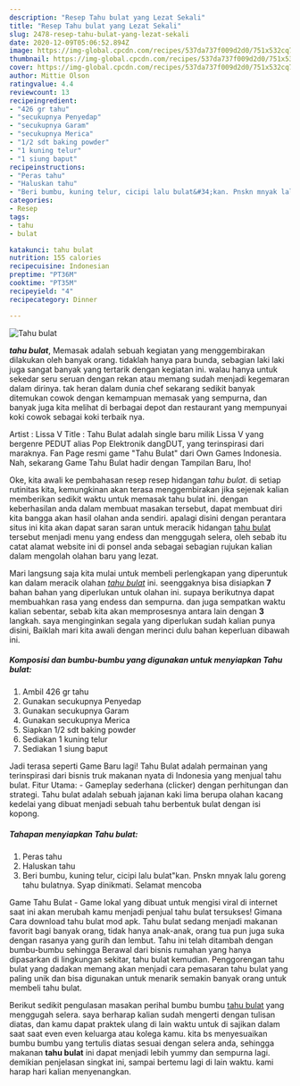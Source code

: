 ```yaml
---
description: "Resep Tahu bulat yang Lezat Sekali"
title: "Resep Tahu bulat yang Lezat Sekali"
slug: 2478-resep-tahu-bulat-yang-lezat-sekali
date: 2020-12-09T05:06:52.894Z
image: https://img-global.cpcdn.com/recipes/537da737f009d2d0/751x532cq70/tahu-bulat-foto-resep-utama.jpg
thumbnail: https://img-global.cpcdn.com/recipes/537da737f009d2d0/751x532cq70/tahu-bulat-foto-resep-utama.jpg
cover: https://img-global.cpcdn.com/recipes/537da737f009d2d0/751x532cq70/tahu-bulat-foto-resep-utama.jpg
author: Mittie Olson
ratingvalue: 4.4
reviewcount: 13
recipeingredient:
- "426 gr tahu"
- "secukupnya Penyedap"
- "secukupnya Garam"
- "secukupnya Merica"
- "1/2 sdt baking powder"
- "1 kuning telur"
- "1 siung baput"
recipeinstructions:
- "Peras tahu"
- "Haluskan tahu"
- "Beri bumbu, kuning telur, cicipi lalu bulat&#34;kan. Pnskn mnyak lalu goreng tahu bulatnya. Syap dinikmati. Selamat mencoba"
categories:
- Resep
tags:
- tahu
- bulat

katakunci: tahu bulat 
nutrition: 155 calories
recipecuisine: Indonesian
preptime: "PT36M"
cooktime: "PT35M"
recipeyield: "4"
recipecategory: Dinner

---
```



![Tahu bulat](https://img-global.cpcdn.com/recipes/537da737f009d2d0/751x532cq70/tahu-bulat-foto-resep-utama.jpg)

<b><i>tahu bulat</i></b>, Memasak adalah sebuah kegiatan yang menggembirakan dilakukan oleh banyak orang. tidaklah hanya para bunda, sebagian laki laki juga sangat banyak yang tertarik dengan kegiatan ini. walau hanya untuk sekedar seru seruan dengan rekan atau memang sudah menjadi kegemaran dalam dirinya. tak heran dalam dunia chef sekarang sedikit banyak ditemukan cowok dengan kemampuan memasak yang sempurna, dan banyak juga kita melihat di berbagai depot dan restaurant yang mempunyai koki cowok sebagai koki terbaik nya.

Artist : Lissa V Title : Tahu Bulat adalah single baru milik Lissa V yang bergenre PEDUT alias Pop Elektronik dangDUT, yang terinspirasi dari maraknya. Fan Page resmi game &#34;Tahu Bulat&#34; dari Own Games Indonesia. Nah, sekarang Game Tahu Bulat hadir dengan Tampilan Baru, lho!

Oke, kita awali ke pembahasan resep resep hidangan <i>tahu bulat</i>. di setiap rutinitas kita, kemungkinan akan terasa menggembirakan jika sejenak kalian memberikan sedikit waktu untuk memasak tahu bulat ini. dengan keberhasilan anda dalam membuat masakan tersebut, dapat membuat diri kita bangga akan hasil olahan anda sendiri. apalagi disini dengan perantara situs ini kita akan dapat saran saran untuk meracik hidangan <u>tahu bulat</u> tersebut menjadi menu yang endess dan menggugah selera, oleh sebab itu catat alamat website ini di ponsel anda sebagai sebagian rujukan kalian dalam mengolah olahan baru yang lezat.


Mari langsung saja kita mulai untuk membeli perlengkapan yang diperuntuk kan dalam meracik olahan <u><i>tahu bulat</i></u> ini. seenggaknya bisa disiapkan <b>7</b> bahan bahan yang diperlukan untuk olahan ini. supaya berikutnya dapat membuahkan rasa yang endess dan sempurna. dan juga sempatkan waktu kalian sebentar, sebab kita akan memprosesnya antara lain dengan <b>3</b> langkah. saya menginginkan segala yang diperlukan sudah kalian punya disini, Baiklah mari kita awali dengan merinci dulu bahan keperluan dibawah ini.

<!--inarticleads1-->

##### Komposisi dan bumbu-bumbu yang digunakan untuk menyiapkan Tahu bulat:

1. Ambil 426 gr tahu
1. Gunakan secukupnya Penyedap
1. Gunakan secukupnya Garam
1. Gunakan secukupnya Merica
1. Siapkan 1/2 sdt baking powder
1. Sediakan 1 kuning telur
1. Sediakan 1 siung baput


Jadi terasa seperti Game Baru lagi! Tahu Bulat adalah permainan yang terinspirasi dari bisnis truk makanan nyata di Indonesia yang menjual tahu bulat. Fitur Utama: - Gameplay sederhana (clicker) dengan perhitungan dan strategi. Tahu bulat adalah sebuah jajanan kaki lima berupa olahan kacang kedelai yang dibuat menjadi sebuah tahu berbentuk bulat dengan isi kopong. 

<!--inarticleads2-->

##### Tahapan menyiapkan Tahu bulat:

1. Peras tahu
1. Haluskan tahu
1. Beri bumbu, kuning telur, cicipi lalu bulat&#34;kan. Pnskn mnyak lalu goreng tahu bulatnya. Syap dinikmati. Selamat mencoba


Game Tahu Bulat - Game lokal yang dibuat untuk mengisi viral di internet saat ini akan merubah kamu menjadi penjual tahu bulat tersukses! Gimana Cara download tahu bulat mod apk. Tahu bulat sedang menjadi makanan favorit bagi banyak orang, tidak hanya anak-anak, orang tua pun juga suka dengan rasanya yang gurih dan lembut. Tahu ini telah ditambah dengan bumbu-bumbu sehingga Berawal dari bisnis rumahan yang hanya dipasarkan di lingkungan sekitar, tahu bulat kemudian. Penggorengan tahu bulat yang dadakan memang akan menjadi cara pemasaran tahu bulat yang paling unik dan bisa digunakan untuk menarik semakin banyak orang untuk membeli tahu bulat. 

Berikut sedikit pengulasan masakan perihal bumbu bumbu <u>tahu bulat</u> yang menggugah selera. saya berharap kalian sudah mengerti dengan tulisan diatas, dan kamu dapat praktek ulang di lain waktu untuk di sajikan dalam saat saat even even keluarga atau kolega kamu. kita bs menyesuaikan bumbu bumbu yang tertulis diatas sesuai dengan selera anda, sehingga makanan <b>tahu bulat</b> ini dapat menjadi lebih yummy dan sempurna lagi. demikian penjelasan singkat ini, sampai bertemu lagi di lain waktu. kami harap hari kalian menyenangkan.
